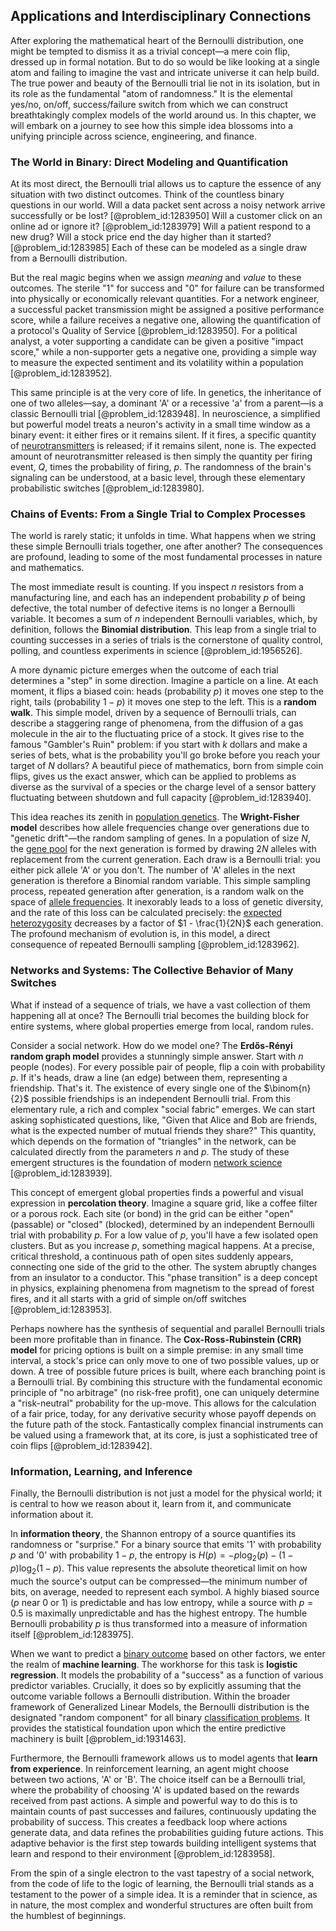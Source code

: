 ## Applications and Interdisciplinary Connections

After exploring the mathematical heart of the Bernoulli distribution, one might be tempted to dismiss it as a trivial concept—a mere coin flip, dressed up in formal notation. But to do so would be like looking at a single atom and failing to imagine the vast and intricate universe it can help build. The true power and beauty of the Bernoulli trial lie not in its isolation, but in its role as the fundamental "atom of randomness." It is the elemental yes/no, on/off, success/failure switch from which we can construct breathtakingly complex models of the world around us. In this chapter, we will embark on a journey to see how this simple idea blossoms into a unifying principle across science, engineering, and finance.

### The World in Binary: Direct Modeling and Quantification

At its most direct, the Bernoulli trial allows us to capture the essence of any situation with two distinct outcomes. Think of the countless binary questions in our world. Will a data packet sent across a noisy network arrive successfully or be lost? [@problem_id:1283950] Will a customer click on an online ad or ignore it? [@problem_id:1283979] Will a patient respond to a new drug? Will a stock price end the day higher than it started? [@problem_id:1283985] Each of these can be modeled as a single draw from a Bernoulli distribution.

But the real magic begins when we assign *meaning* and *value* to these outcomes. The sterile "1" for success and "0" for failure can be transformed into physically or economically relevant quantities. For a network engineer, a successful packet transmission might be assigned a positive performance score, while a failure receives a negative one, allowing the quantification of a protocol's Quality of Service [@problem_id:1283950]. For a political analyst, a voter supporting a candidate can be given a positive "impact score," while a non-supporter gets a negative one, providing a simple way to measure the expected sentiment and its volatility within a population [@problem_id:1283952].

This same principle is at the very core of life. In genetics, the inheritance of one of two alleles—say, a dominant 'A' or a recessive 'a' from a parent—is a classic Bernoulli trial [@problem_id:1283948]. In neuroscience, a simplified but powerful model treats a neuron's activity in a small time window as a binary event: it either fires or it remains silent. If it fires, a specific quantity of [neurotransmitters](@article_id:156019) is released; if it remains silent, none is. The expected amount of neurotransmitter released is then simply the quantity per firing event, $Q$, times the probability of firing, $p$. The randomness of the brain's signaling can be understood, at a basic level, through these elementary probabilistic switches [@problem_id:1283980].

### Chains of Events: From a Single Trial to Complex Processes

The world is rarely static; it unfolds in time. What happens when we string these simple Bernoulli trials together, one after another? The consequences are profound, leading to some of the most fundamental processes in nature and mathematics.

The most immediate result is counting. If you inspect $n$ resistors from a manufacturing line, and each has an independent probability $p$ of being defective, the total number of defective items is no longer a Bernoulli variable. It becomes a sum of $n$ independent Bernoulli variables, which, by definition, follows the **Binomial distribution**. This leap from a single trial to counting successes in a series of trials is the cornerstone of quality control, polling, and countless experiments in science [@problem_id:1956526].

A more dynamic picture emerges when the outcome of each trial determines a "step" in some direction. Imagine a particle on a line. At each moment, it flips a biased coin: heads (probability $p$) it moves one step to the right, tails (probability $1-p$) it moves one step to the left. This is a **random walk**. This simple model, driven by a sequence of Bernoulli trials, can describe a staggering range of phenomena, from the diffusion of a gas molecule in the air to the fluctuating price of a stock. It gives rise to the famous "Gambler's Ruin" problem: if you start with $k$ dollars and make a series of bets, what is the probability you'll go broke before you reach your target of $N$ dollars? A beautiful piece of mathematics, born from simple coin flips, gives us the exact answer, which can be applied to problems as diverse as the survival of a species or the charge level of a sensor battery fluctuating between shutdown and full capacity [@problem_id:1283940].

This idea reaches its zenith in [population genetics](@article_id:145850). The **Wright-Fisher model** describes how allele frequencies change over generations due to "genetic drift"—the random sampling of genes. In a population of size $N$, the [gene pool](@article_id:267463) for the next generation is formed by drawing $2N$ alleles with replacement from the current generation. Each draw is a Bernoulli trial: you either pick allele 'A' or you don't. The number of 'A' alleles in the next generation is therefore a Binomial random variable. This simple sampling process, repeated generation after generation, is a random walk on the space of [allele frequencies](@article_id:165426). It inexorably leads to a loss of genetic diversity, and the rate of this loss can be calculated precisely: the [expected heterozygosity](@article_id:203555) decreases by a factor of $1 - \frac{1}{2N}$ each generation. The profound mechanism of evolution is, in this model, a direct consequence of repeated Bernoulli sampling [@problem_id:1283962].

### Networks and Systems: The Collective Behavior of Many Switches

What if instead of a sequence of trials, we have a vast collection of them happening all at once? The Bernoulli trial becomes the building block for entire systems, where global properties emerge from local, random rules.

Consider a social network. How do we model one? The **Erdős-Rényi random graph model** provides a stunningly simple answer. Start with $n$ people (nodes). For every possible pair of people, flip a coin with probability $p$. If it's heads, draw a line (an edge) between them, representing a friendship. That's it. The existence of every single one of the $\binom{n}{2}$ possible friendships is an independent Bernoulli trial. From this elementary rule, a rich and complex "social fabric" emerges. We can start asking sophisticated questions, like, "Given that Alice and Bob are friends, what is the expected number of mutual friends they share?" This quantity, which depends on the formation of "triangles" in the network, can be calculated directly from the parameters $n$ and $p$. The study of these emergent structures is the foundation of modern [network science](@article_id:139431) [@problem_id:1283939].

This concept of emergent global properties finds a powerful and visual expression in **percolation theory**. Imagine a square grid, like a coffee filter or a porous rock. Each site (or bond) in the grid can be either "open" (passable) or "closed" (blocked), determined by an independent Bernoulli trial with probability $p$. For a low value of $p$, you'll have a few isolated open clusters. But as you increase $p$, something magical happens. At a precise, critical threshold, a continuous path of open sites suddenly appears, connecting one side of the grid to the other. The system abruptly changes from an insulator to a conductor. This "phase transition" is a deep concept in physics, explaining phenomena from magnetism to the spread of forest fires, and it all starts with a grid of simple on/off switches [@problem_id:1283953].

Perhaps nowhere has the synthesis of sequential and parallel Bernoulli trials been more profitable than in finance. The **Cox-Ross-Rubinstein (CRR) model** for pricing options is built on a simple premise: in any small time interval, a stock's price can only move to one of two possible values, up or down. A tree of possible future prices is built, where each branching point is a Bernoulli trial. By combining this structure with the fundamental economic principle of "no arbitrage" (no risk-free profit), one can uniquely determine a "risk-neutral" probability for the up-move. This allows for the calculation of a fair price, today, for any derivative security whose payoff depends on the future path of the stock. Fantastically complex financial instruments can be valued using a framework that, at its core, is just a sophisticated tree of coin flips [@problem_id:1283942].

### Information, Learning, and Inference

Finally, the Bernoulli distribution is not just a model for the physical world; it is central to how we reason about it, learn from it, and communicate information about it.

In **information theory**, the Shannon entropy of a source quantifies its randomness or "surprise." For a binary source that emits '1' with probability $p$ and '0' with probability $1-p$, the entropy is $H(p) = -p\log_2(p) - (1-p)\log_2(1-p)$. This value represents the absolute theoretical limit on how much the source's output can be compressed—the minimum number of bits, on average, needed to represent each symbol. A highly biased source ($p$ near 0 or 1) is predictable and has low entropy, while a source with $p=0.5$ is maximally unpredictable and has the highest entropy. The humble Bernoulli probability $p$ is thus transformed into a measure of information itself [@problem_id:1283975].

When we want to predict a [binary outcome](@article_id:190536) based on other factors, we enter the realm of **machine learning**. The workhorse for this task is **logistic regression**. It models the probability of a "success" as a function of various predictor variables. Crucially, it does so by explicitly assuming that the outcome variable follows a Bernoulli distribution. Within the broader framework of Generalized Linear Models, the Bernoulli distribution is the designated "random component" for all binary [classification problems](@article_id:636659). It provides the statistical foundation upon which the entire predictive machinery is built [@problem_id:1931463].

Furthermore, the Bernoulli framework allows us to model agents that **learn from experience**. In reinforcement learning, an agent might choose between two actions, 'A' or 'B'. The choice itself can be a Bernoulli trial, where the probability of choosing 'A' is updated based on the rewards received from past actions. A simple and powerful way to do this is to maintain counts of past successes and failures, continuously updating the probability of success. This creates a feedback loop where actions generate data, and data refines the probabilities guiding future actions. This adaptive behavior is the first step towards building intelligent systems that learn and respond to their environment [@problem_id:1283958].

From the spin of a single electron to the vast tapestry of a social network, from the code of life to the logic of learning, the Bernoulli trial stands as a testament to the power of a simple idea. It is a reminder that in science, as in nature, the most complex and wonderful structures are often built from the humblest of beginnings.